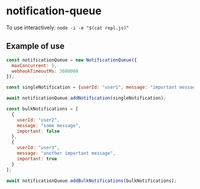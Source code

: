 # notification-queue

To use interactively: `node -i -e "$(cat repl.js)"`

## Example of use

```javascript
const notificationQueue = new NotificationQueue({
  maxConcurrent: 5,
  webhookTimeoutMs: 3600000
});

const singleNotification = {userId: "user1", message: "important message", important: true}

await notificationQueue.addNotification(singleNotification);

const bulkNotifications = [
  {
    userId: "user2",
    message: "some message",
    important: false
  },
  {
    userId: "user3",
    message: "another important message",
    important: true
  }
];

await notificationQueue.addBulkNotifications(bulkNotifications);
```
